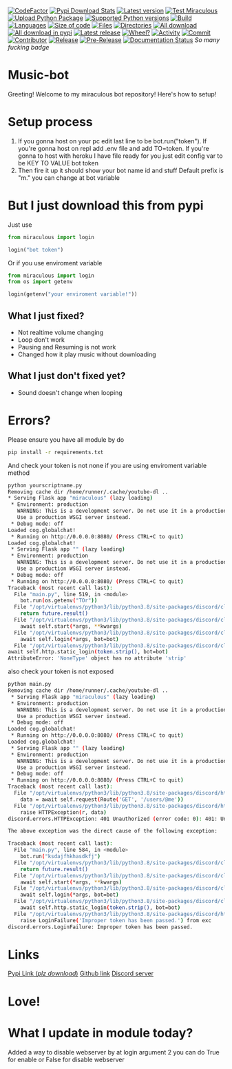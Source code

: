 [![CodeFactor](https://www.codefactor.io/repository/github/dumb-stuff/music-bot/badge)](https://www.codefactor.io/repository/github/dumb-stuff/music-bot)
[![Pypi Download Stats](https://img.shields.io/pypi/dm/miraculous)](https://pypistats.org/packages/miraculous)
[![Latest version](https://badge.fury.io/py/miraculous.svg)](https://pypi.org/project/miraculous/)
[![Test Miraculous](https://github.com/dumb-stuff/Music-bot/actions/workflows/tester.yml/badge.svg)](https://github.com/dumb-stuff/Music-bot/actions/workflows/tester.yml)
[![Upload Python Package](https://github.com/dumb-stuff/Music-bot/actions/workflows/python-publish.yml/badge.svg)](https://github.com/dumb-stuff/Music-bot/actions/workflows/python-publish.yml)
[![Supported Python versions](https://img.shields.io/pypi/pyversions/miraculous?logo=python)](https://pypi.org/project/miraculous/)
[![Build](https://img.shields.io/appveyor/build/dumb-stuff/Music-bot?style=plastic)]()
[![Languages](https://img.shields.io/github/languages/count/dumb-stuff/Music-bot)]()
[![Size of code](https://img.shields.io/github/languages/code-size/dumb-stuff/Music-bot)]()
[![Files](https://img.shields.io/github/directory-file-count/dumb-stuff/Music-bot)]()
[![Directories](https://img.shields.io/github/directory-file-count/dumb-stuff/Music-bot?label=Directories&type=dir)]()
[![All download](https://img.shields.io/github/downloads/dumb-stuff/Music-bot/total)]()
[![All download in pypi](https://img.shields.io/pypi/dd/miraculous)](https://pypi.org/project/miraculous)
[![Latest release](https://img.shields.io/github/v/release/dumb-stuff/Music-bot)]()
[![Wheel?](https://img.shields.io/pypi/wheel/miraculous)]()
[![Activity](https://img.shields.io/github/commit-activity/w/dumb-stuff/Music-bot)]()
[![Commit](https://img.shields.io/github/last-commit/dumb-stuff/Music-bot)]()
[![Contributor](https://img.shields.io/github/contributors-anon/dumb-stuff/Music-bot)]()
[![Release](https://img.shields.io/github/release-date/dumb-stuff/Music-bot)]()
[![Pre-Release](https://img.shields.io/github/release-date-pre/dumb-stuff/Music-bot)]()
[![Documentation Status](https://readthedocs.org/projects/miraculous/badge/?version=latest)](https://miraculous.readthedocs.io/en/latest/?badge=latest)
*So many fucking badge*
# Music-bot
Greeting! Welcome to my miraculous bot repository!
Here's how to setup!
# Setup process
1. If you gonna host on your pc edit last line to be bot.run("token"). If you're gonna host on  repl add .env file and add TO=token. If you're gonna to host with heroku I have file ready for you just edit config var to be KEY TO VALUE bot token
2. Then fire it up it should show your bot name id and stuff
Default prefix is "m." you can change at bot variable

# But I just download this from pypi
Just use 

```py
from miraculous import login

login("bot token")

```
Or if you use enviroment variable
```py
from miraculous import login
from os import getenv

login(getenv("your enviroment variable!"))
```
## What I just fixed?
- Not realtime volume changing
- Loop don't work
- Pausing and Resuming is not work
- Changed how it play music without downloading
## What I just don't fixed yet?
- Sound doesn't change when looping
# Errors?
Please ensure you have all module by do
```bash
pip install -r requirements.txt
```
And check your token is not none if you are using enviroment variable method
```bash
python yourscriptname.py
Removing cache dir /home/runner/.cache/youtube-dl ..
* Serving Flask app "miraculous" (lazy loading)
 * Environment: production
   WARNING: This is a development server. Do not use it in a production deployment.
   Use a production WSGI server instead.
 * Debug mode: off
Loaded cog.globalchat!
 * Running on http://0.0.0.0:8080/ (Press CTRL+C to quit)
Loaded cog.globalchat!
 * Serving Flask app "" (lazy loading)
 * Environment: production
   WARNING: This is a development server. Do not use it in a production deployment.
   Use a production WSGI server instead.
 * Debug mode: off
 * Running on http://0.0.0.0:8080/ (Press CTRL+C to quit)
Traceback (most recent call last):
  File "main.py", line 519, in <module>
    bot.run(os.getenv("TOr"))
  File "/opt/virtualenvs/python3/lib/python3.8/site-packages/discord/client.py", line 723, in run
    return future.result()
  File "/opt/virtualenvs/python3/lib/python3.8/site-packages/discord/client.py", line 702, in runner
    await self.start(*args, **kwargs)
  File "/opt/virtualenvs/python3/lib/python3.8/site-packages/discord/client.py", line 665, in start
    await self.login(*args, bot=bot)
  File "/opt/virtualenvs/python3/lib/python3.8/site-packages/discord/client.py", line 511, in login
await self.http.static_login(token.strip(), bot=bot)
AttributeError: 'NoneType' object has no attribute 'strip'
```
also check your token is not exposed
```bash
python main.py
Removing cache dir /home/runner/.cache/youtube-dl ..
 * Serving Flask app "miraculous" (lazy loading)
 * Environment: production
   WARNING: This is a development server. Do not use it in a production deployment.
   Use a production WSGI server instead.
 * Debug mode: off
Loaded cog.globalchat!
 * Running on http://0.0.0.0:8080/ (Press CTRL+C to quit)
Loaded cog.globalchat!
 * Serving Flask app "" (lazy loading)
 * Environment: production
   WARNING: This is a development server. Do not use it in a production deployment.
   Use a production WSGI server instead.
 * Debug mode: off
 * Running on http://0.0.0.0:8080/ (Press CTRL+C to quit)
Traceback (most recent call last):
  File "/opt/virtualenvs/python3/lib/python3.8/site-packages/discord/http.py", line 293, in static_login
    data = await self.request(Route('GET', '/users/@me'))
  File "/opt/virtualenvs/python3/lib/python3.8/site-packages/discord/http.py", line 247, in request
    raise HTTPException(r, data)
discord.errors.HTTPException: 401 Unauthorized (error code: 0): 401: Unauthorized

The above exception was the direct cause of the following exception:

Traceback (most recent call last):
  File "main.py", line 584, in <module>
    bot.run("ksdajfhkhasdkfj")
  File "/opt/virtualenvs/python3/lib/python3.8/site-packages/discord/client.py", line 718, in run
    return future.result()
  File "/opt/virtualenvs/python3/lib/python3.8/site-packages/discord/client.py", line 697, in runner
    await self.start(*args, **kwargs)
  File "/opt/virtualenvs/python3/lib/python3.8/site-packages/discord/client.py", line 660, in start
    await self.login(*args, bot=bot)
  File "/opt/virtualenvs/python3/lib/python3.8/site-packages/discord/client.py", line 509, in login
    await self.http.static_login(token.strip(), bot=bot)
  File "/opt/virtualenvs/python3/lib/python3.8/site-packages/discord/http.py", line 297, in static_login
    raise LoginFailure('Improper token has been passed.') from exc
discord.errors.LoginFailure: Improper token has been passed.
```
# Links
[Pypi Link (*plz download*)](https://pypi.org/project/miraculous/)  [Github link](https://github.com/dumb-stuff/Music-bot/tree/master)  [Discord server](https://discord.gg/sHprKhGwg8)
# Love!
# What I update in module today?
Added a way to disable webserver by at login argument 2 you can do True for enable or False for disable webserver
